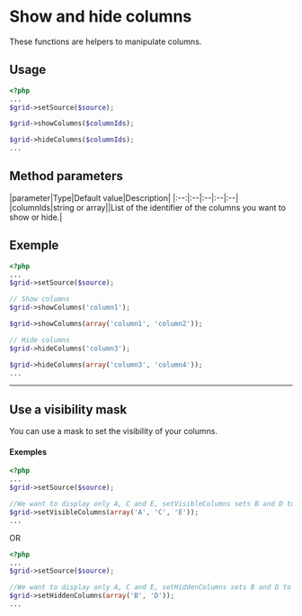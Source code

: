 Show and hide columns
=====================

These functions are helpers to manipulate columns.

## Usage

```php
<?php 
...
$grid->setSource($source);

$grid->showColumns($columnIds);

$grid->hideColumns($columnIds);
...
```

## Method parameters

|parameter|Type|Default value|Description|
|:--:|:--|:--|:--|:--|
|columnIds|string or array||List of the identifier of the columns you want to show or hide.|

## Exemple

```php
<?php 
...
$grid->setSource($source);

// Show columns
$grid->showColumns('column1');

$grid->showColumns(array('column1', 'column2'));

// Hide columns
$grid->hideColumns('column3');

$grid->hideColumns(array('column3', 'column4'));
...
```

---

## Use a visibility mask

You can use a mask to set the visibility of your columns.

#### Exemples
```php
<?php 
...
$grid->setSource($source);

//We want to display only A, C and E, setVisibleColumns sets B and D to hidden
$grid->setVisibleColumns(array('A', 'C', 'E'));
...
```

OR

```php
<?php 
...
$grid->setSource($source);

//We want to display only A, C and E, setHiddenColumns sets B and D to hidden
$grid->setHiddenColumns(array('B', 'D'));
...
```